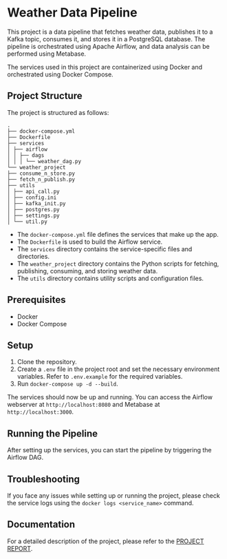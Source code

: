 # Weather Data Pipeline

This project is a data pipeline that fetches weather data, publishes it to a Kafka topic, consumes it, and stores it in a PostgreSQL database. The pipeline is orchestrated using Apache Airflow, and data analysis can be performed using Metabase.

The services used in this project are containerized using Docker and orchestrated using Docker Compose.

## Project Structure

The project is structured as follows:
```
.
├── docker-compose.yml
├── Dockerfile
├── services
│ ├── airflow
│ │ ├── dags
│ │ │ └── weather_dag.py
└── weather_project
├── consume_n_store.py
├── fetch_n_publish.py
├── utils
│ ├── api_call.py
│ ├── config.ini
│ ├── kafka_init.py
│ ├── postgres.py
│ ├── settings.py
│ └── util.py
```

- The `docker-compose.yml` file defines the services that make up the app.
- The `Dockerfile` is used to build the Airflow service.
- The `services` directory contains the service-specific files and directories.
- The `weather_project` directory contains the Python scripts for fetching, publishing, consuming, and storing weather data.
- The `utils` directory contains utility scripts and configuration files.

## Prerequisites

- Docker
- Docker Compose

## Setup

1. Clone the repository.
2. Create a `.env` file in the project root and set the necessary environment variables. Refer to `.env.example` for the required variables.
3. Run `docker-compose up -d --build`.

The services should now be up and running. You can access the Airflow webserver at `http://localhost:8080` and Metabase at `http://localhost:3000`.

## Running the Pipeline

After setting up the services, you can start the pipeline by triggering the Airflow DAG.

## Troubleshooting

If you face any issues while setting up or running the project, please check the service logs using the `docker logs <service_name>` command.

## Documentation

For a detailed description of the project, please refer to the [PROJECT REPORT](REPORT.md).

